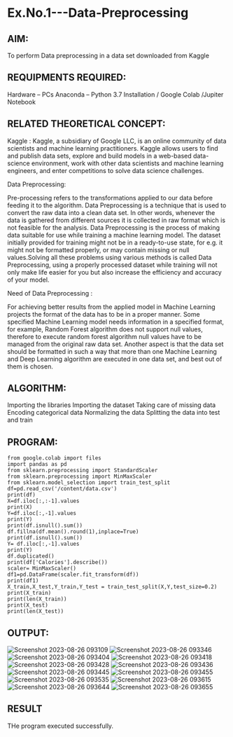 # Ex.No.1---Data-Preprocessing
## AIM:

To perform Data preprocessing in a data set downloaded from Kaggle

## REQUIPMENTS REQUIRED:
Hardware – PCs
Anaconda – Python 3.7 Installation / Google Colab /Jupiter Notebook

## RELATED THEORETICAL CONCEPT:

Kaggle :
Kaggle, a subsidiary of Google LLC, is an online community of data scientists and machine learning practitioners. Kaggle allows users to find and publish data sets, explore and build models in a web-based data-science environment, work with other data scientists and machine learning engineers, and enter competitions to solve data science challenges.

Data Preprocessing:

Pre-processing refers to the transformations applied to our data before feeding it to the algorithm. Data Preprocessing is a technique that is used to convert the raw data into a clean data set. In other words, whenever the data is gathered from different sources it is collected in raw format which is not feasible for the analysis.
Data Preprocessing is the process of making data suitable for use while training a machine learning model. The dataset initially provided for training might not be in a ready-to-use state, for e.g. it might not be formatted properly, or may contain missing or null values.Solving all these problems using various methods is called Data Preprocessing, using a properly processed dataset while training will not only make life easier for you but also increase the efficiency and accuracy of your model.

Need of Data Preprocessing :

For achieving better results from the applied model in Machine Learning projects the format of the data has to be in a proper manner. Some specified Machine Learning model needs information in a specified format, for example, Random Forest algorithm does not support null values, therefore to execute random forest algorithm null values have to be managed from the original raw data set.
Another aspect is that the data set should be formatted in such a way that more than one Machine Learning and Deep Learning algorithm are executed in one data set, and best out of them is chosen.


## ALGORITHM:
Importing the libraries
Importing the dataset
Taking care of missing data
Encoding categorical data
Normalizing the data
Splitting the data into test and train

## PROGRAM:
```
from google.colab import files
import pandas as pd
from sklearn.preprocessing import StandardScaler
from sklearn.preprocessing import MinMaxScaler
from sklearn.model_selection import train_test_split
df=pd.read_csv('/content/data.csv')
print(df)
X=df.iloc[:,:-1].values
print(X)
Y=df.iloc[:,-1].values
print(Y)
print(df.isnull().sum())
df.fillna(df.mean().round(1),inplace=True)
print(df.isnull().sum())
Y= df.iloc[:,-1].values
print(Y)
df.duplicated()
print(df['Calories'].describe())
scaler= MinMaxScaler()
df1=pd.DataFrame(scaler.fit_transform(df))
print(df1)
X_train,X_test,Y_train,Y_test = train_test_split(X,Y,test_size=0.2)
print(X_train)
print(len(X_train))
print(X_test)
print(len(X_test))
```
## OUTPUT:
![Screenshot 2023-08-26 093109](https://github.com/s-adhithya/Ex.No.1---Data-Preprocessing/assets/113497423/43b81178-e82e-414a-821b-ca1dd5739e84)
![Screenshot 2023-08-26 093346](https://github.com/s-adhithya/Ex.No.1---Data-Preprocessing/assets/113497423/6db50bc3-5023-4400-984a-6cdaf21bbb3b)
![Screenshot 2023-08-26 093404](https://github.com/s-adhithya/Ex.No.1---Data-Preprocessing/assets/113497423/9a70d899-debd-4223-8902-718c3d0d09a7)
![Screenshot 2023-08-26 093418](https://github.com/s-adhithya/Ex.No.1---Data-Preprocessing/assets/113497423/86bba68a-2342-4cb5-8aaa-9a1b387b9a87)
![Screenshot 2023-08-26 093428](https://github.com/s-adhithya/Ex.No.1---Data-Preprocessing/assets/113497423/ec68c858-3c60-4dfe-98ac-80a147520e2f)
![Screenshot 2023-08-26 093436](https://github.com/s-adhithya/Ex.No.1---Data-Preprocessing/assets/113497423/e8f65120-ec54-41b1-997d-b65dbf6f38d2)
![Screenshot 2023-08-26 093445](https://github.com/s-adhithya/Ex.No.1---Data-Preprocessing/assets/113497423/cd39348b-eaf7-4639-a1fa-733f86737859)
![Screenshot 2023-08-26 093455](https://github.com/s-adhithya/Ex.No.1---Data-Preprocessing/assets/113497423/d8415c98-eea3-41ad-8ffe-1b1e4d6a2894)
![Screenshot 2023-08-26 093535](https://github.com/s-adhithya/Ex.No.1---Data-Preprocessing/assets/113497423/297a4db3-a64a-4a8f-a9fd-e395a8d586c2)
![Screenshot 2023-08-26 093615](https://github.com/s-adhithya/Ex.No.1---Data-Preprocessing/assets/113497423/bc558394-9600-43c7-afb7-65208511e7b6)
![Screenshot 2023-08-26 093644](https://github.com/s-adhithya/Ex.No.1---Data-Preprocessing/assets/113497423/17d7af8a-d35a-4fa4-8519-ffc994e0d225)
![Screenshot 2023-08-26 093655](https://github.com/s-adhithya/Ex.No.1---Data-Preprocessing/assets/113497423/34899208-61dc-478e-b4ae-ca858660826b)


## RESULT
THe program executed successfully.
